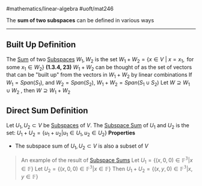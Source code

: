 #mathematics/linear-algebra 
#uoft/mat246 

The **sum of two subspaces** can be defined in various ways 

---
## Built Up Definition
The [Sum](../../MAT224%20Notes/Sum.md) of two [Subspaces](../../MAT223%20Notes/Subspace.md) $W_{1}, W_{2}$ is the set $W_{1}+W_{2}=\{x\in V \  | \ x = x_{1}, \text{ for some }x_{1}\in W_{2} \}$ **(1.3.4, 23)**
	$W_{1}+W_{2}$ can be thought of as the set of vectors that can be "built up" from the vectors in $W_1 +W_2$ by linear combinations
	If $W_{1}=Span(S_{1})$, and $W_{2}=Span(S_{2})$, $W_{1}+W_{2}=Span(S_{1}\cup S_{2})$
	Let $W \supseteq W_{1}\cup W_{2}$ , then $W\supseteq W_{1}+W_{2}$

## Direct Sum Definition
Let $U_{1},U_{2}\subset V$ be [Subspaces](../../MAT223%20Notes/Subspace.md) of $V$. The [Subspace Sum](.md) of $U_{1}$ and $U_{2}$ is the set:
	$U_{1}+U_{2}=\{u_{1}+u_{2}|u_{1}\in U_{1}, u_{2}\in U_{2}\}$
**Properties**
- The subspace sum of $U_{1},U_{2}\subset V$ is also a subset of $V$

> An example of the result of [Subspace Sums](.md)
> 	Let $U_{1}=\{(x,0,0)\in \mathbb{F^{3}}|x\in \mathbb{F}\}$
> 	Let $U_{2}=\{(x,0,0)\in \mathbb{F^{3}}| x\in \mathbb{F}\}$
> 	Then $U_{1}+U_{2}=\{(x,y,0)\in \mathbb{F^{3}}|x,y \in \mathbb{F}\}$